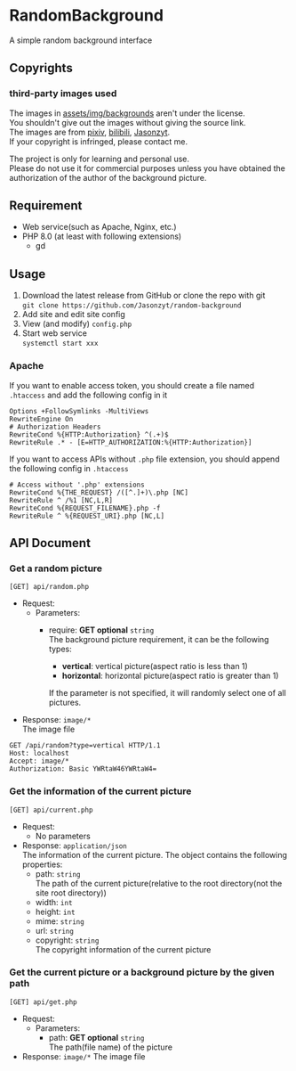 # RandomBackground
A simple random background interface

## Copyrights
### third-party images used
The images in [assets/img/backgrounds](assets/img/backgrounds) aren't under the license.  
You shouldn't give out the images without giving the source link.  
The images are from [pixiv](https://pixiv.net), [bilibili](https://www.bilibili.com), [Jasonzyt](https://www.github.com/Jasonzyt).  
If your copyright is infringed, please contact me.

The project is only for learning and personal use.   
Please do not use it for commercial purposes unless you have obtained the authorization of the author of the background picture.

## Requirement
- Web service(such as Apache, Nginx, etc.)
- PHP 8.0 (at least with following extensions)
  - gd

## Usage
1. Download the latest release from GitHub or clone the repo with git  
  `git clone https://github.com/Jasonzyt/random-background`
2. Add site and edit site config
3. View (and modify) `config.php`
4. Start web service  
  `systemctl start xxx`

### Apache
If you want to enable access token, you should create a file named `.htaccess` and add the following config in it
```
Options +FollowSymlinks -MultiViews
RewriteEngine On
# Authorization Headers
RewriteCond %{HTTP:Authorization} ^(.+)$
RewriteRule .* - [E=HTTP_AUTHORIZATION:%{HTTP:Authorization}]
```
If you want to access APIs without `.php` file extension, you should append the following config in `.htaccess`
```
# Access without '.php' extensions
RewriteCond %{THE_REQUEST} /([^.]+)\.php [NC]
RewriteRule ^ /%1 [NC,L,R]
RewriteCond %{REQUEST_FILENAME}.php -f
RewriteRule ^ %{REQUEST_URI}.php [NC,L]
```

## API Document

### Get a random picture

`[GET] api/random.php`
- Request: 
  - Parameters: 
    - require: **GET optional** `string`  
      The background picture requirement, it can be the following types:  
      - **vertical**: vertical picture(aspect ratio is less than 1)  
      - **horizontal**: horizontal picture(aspect ratio is greater than 1)  
    
      If the parameter is not specified, it will randomly select one of all pictures.
- Response: `image/*`  
  The image file

```http request
GET /api/random?type=vertical HTTP/1.1
Host: localhost
Accept: image/*
Authorization: Basic YWRtaW46YWRtaW4=
```

### Get the information of the current picture

`[GET] api/current.php`
- Request:
  - No parameters
- Response: `application/json`  
  The information of the current picture. The object contains the following properties:
  - path: `string`  
    The path of the current picture(relative to the root directory(not the site root directory))
  - width: `int`  
  - height: `int`  
  - mime: `string`  
  - url: `string`  
  - copyright: `string`  
    The copyright information of the current picture

### Get the current picture or a background picture by the given path

`[GET] api/get.php`
- Request:
  - Parameters:
    - path: **GET optional** `string`  
      The path(file name) of the picture
- Response: `image/*`
    The image file
